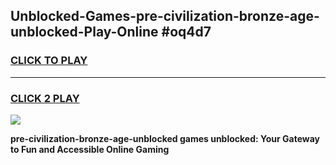 
## Unblocked-Games-pre-civilization-bronze-age-unblocked-Play-Online #oq4d7
<h3>
<a href="https://news.freeplayer.one?title=pre-civilization-bronze-age-unblocked&ref=3">CLICK TO PLAY</a></h3>
<hr>

<h3>
<a href="https://news.freeplayer.one?title=pre-civilization-bronze-age-unblocked&ref=3">CLICK 2 PLAY</a>
  
</h3>

<a href="https://news.freeplayer.one?title=pre-civilization-bronze-age-unblocked&ref=3"><img src="https://clearcache.store/games.png"></a>


**pre-civilization-bronze-age-unblocked games unblocked: Your Gateway to Fun and Accessible Online Gaming**
